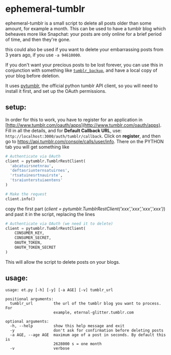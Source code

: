 # ephemeral-tumblr
ephemeral-tumblr is a small script to delete all posts older than some amount, for example a month. This can be used to have a tumblr blog which beheaves more like Snapchat: your posts are only online for a brief period of time, and then they're gone.

this could also be used if you want to delete your embarrassing posts from 3 years ago, if you use `-a 94610000`.

If you don't want your precious posts to be lost forever, you can use this in conjunction with something like [`tumblr_backup`](https://github.com/bbolli/tumblr-utils/blob/master/tumblr_backup.md), and have a local copy of your blog before deletion.

It uses [pytumblr](https://github.com/tumblr/pytumblr), the official python tumblr API client, so you will need to install it first, and set up the OAuth permissions.

## setup:

In order for this to work, you have to register for an application in  [http://www.tumblr.com/oauth/apps](http://www.tumblr.com/oauth/apps). Fill in all the details, and for **Default Callback URL**, use: `http://localhost:3000/auth/tumblr/callback`. Click on **register**, and then go to https://api.tumblr.com/console/calls/user/info. There on the PYTHON tab you will get  something like 

```python
# Authenticate via OAuth
client = pytumblr.TumblrRestClient(
  'abcatuirsnetnrau',
  'deftasriunternsatuirnes',
  'rtsatuinesrtnauirste',
  'tsraiunterstuiaentens'
)

# Make the request
client.info()
```

copy the first part (_client = pytumblr.TumblrRestClient('xxx','xxx','xxx','xxx')_) and past it in the script, replacing the lines

```python
# Authenticate via OAuth (we need it to delete)
client = pytumblr.TumblrRestClient(
    CONSUMER_KEY,
    CONSUMER_SECRET,
    OAUTH_TOKEN,
    OAUTH_TOKEN_SECRET
)
```

This will allow the script to delete posts on your blogs.

## usage:

```
usage: et.py [-h] [-y] [-a AGE] [-v] tumblr_url

positional arguments:
  tumblr_url         the url of the tumblr blog you want to process. For
                     example, eternal-glitter.tumblr.com

optional arguments:
  -h, --help         show this help message and exit
  -y                 don't ask for confirmation before deleting posts
  -a AGE, --age AGE  maximum age of a post in seconds. By default this is
                     2628000 s = one month
  -v                 verbose
```

